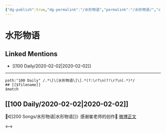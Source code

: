 ```yaml
---
{"dg-publish":true,"dg-permalink":"/水形物语","permalink":"/水形物语/","created":"2023-04-02T20:04:57.879+08:00","updated":"2023-04-10T15:48:06.354+08:00"}
---
```


# 水形物语

## Linked Mentions
- [[100 Daily/2020-02-02\|2020-02-02]]


---

```expander
path:"100 Daily" /.*\[\[水形物语\]\].*(?:\r?\n(?!\r?\n).*)*/
## [[$filename]]
$match
```
## [[100 Daily/2020-02-02\|2020-02-02]]
🌹《[[200 Songs/水形物语\|水形物语]]》感谢崔老师的创作🌹
[微博正文](https://m.weibo.cn/6466290670/4467555626214967)

<-->